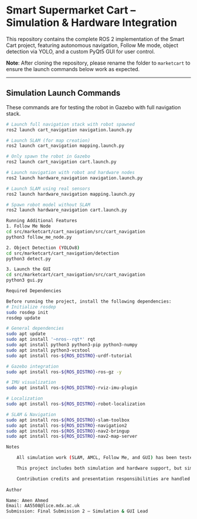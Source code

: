 # Smart Supermarket Cart – Simulation & Hardware Integration

This repository contains the complete ROS 2 implementation of the Smart Cart project, featuring autonomous navigation, Follow Me mode, object detection via YOLO, and a custom PyQt5 GUI for user control.

**Note**: After cloning the repository, please rename the folder to `marketcart` to ensure the launch commands below work as expected.

---

## Simulation Launch Commands

These commands are for testing the robot in Gazebo with full navigation stack.

```bash
# Launch full navigation stack with robot spawned
ros2 launch cart_navigation navigation.launch.py

# Launch SLAM (for map creation)
ros2 launch cart_navigation mapping.launch.py

# Only spawn the robot in Gazebo
ros2 launch cart_navigation cart.launch.py

# Launch navigation with robot and hardware nodes
ros2 launch hardware_navigation navigation.launch.py

# Launch SLAM using real sensors
ros2 launch hardware_navigation mapping.launch.py

# Spawn robot model without SLAM
ros2 launch hardware_navigation cart.launch.py

Running Additional Features
1. Follow Me Node
cd src/marketcart/cart_navigation/src/cart_navigation
python3 follow_me_node.py

2. Object Detection (YOLOv8)
cd src/marketcart/cart_navigation/detection
python3 detect.py

3. Launch the GUI
cd src/marketcart/cart_navigation/src/cart_navigation
python3 gui.py

Required Dependencies

Before running the project, install the following dependencies:
# Initialize rosdep
sudo rosdep init
rosdep update

# General dependencies
sudo apt update
sudo apt install '~nros--rqt*' rqt
sudo apt install python3 python3-pip python3-numpy
sudo apt install python3-vcstool
sudo apt install ros-${ROS_DISTRO}-urdf-tutorial

# Gazebo integration
sudo apt install ros-${ROS_DISTRO}-ros-gz -y

# IMU visualization
sudo apt install ros-${ROS_DISTRO}-rviz-imu-plugin

# Localization
sudo apt install ros-${ROS_DISTRO}-robot-localization

# SLAM & Navigation
sudo apt install ros-${ROS_DISTRO}-slam-toolbox
sudo apt install ros-${ROS_DISTRO}-navigation2
sudo apt install ros-${ROS_DISTRO}-nav2-bringup
sudo apt install ros-${ROS_DISTRO}-nav2-map-server

Notes

    All simulation work (SLAM, AMCL, Follow Me, and GUI) has been tested with ROS 2 Jazzy and Gazebo.

    This project includes both simulation and hardware support, but simulation features are fully functional for demonstration purposes.

    Contribution credits and presentation responsibilities are handled separately as part of the final submission.
    
Author

Name: Amen Ahmed
Email: AA5508@lice.mdx.ac.uk
Submission: Final Submission 2 – Simulation & GUI Lead

    
    

